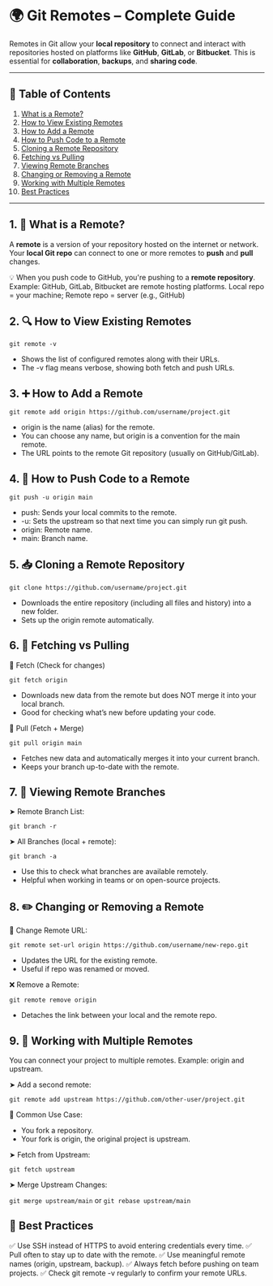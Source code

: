 # 🌍 Git Remotes – Complete Guide 

Remotes in Git allow your **local repository** to connect and interact with repositories hosted on platforms like **GitHub**, **GitLab**, or **Bitbucket**. This is essential for **collaboration**, **backups**, and **sharing code**.

---

## 📘 Table of Contents

1. [What is a Remote?](#1-what-is-a-remote)
2. [How to View Existing Remotes](#2-how-to-view-existing-remotes)
3. [How to Add a Remote](#3-how-to-add-a-remote)
4. [How to Push Code to a Remote](#4-how-to-push-code-to-a-remote)
5. [Cloning a Remote Repository](#5-cloning-a-remote-repository)
6. [Fetching vs Pulling](#6-fetching-vs-pulling)
7. [Viewing Remote Branches](#7-viewing-remote-branches)
8. [Changing or Removing a Remote](#8-changing-or-removing-a-remote)
9. [Working with Multiple Remotes](#9-working-with-multiple-remotes)
10. [Best Practices](#10-best-practices)

---

## 1. 🧠 What is a Remote?

A **remote** is a version of your repository hosted on the internet or network.  
Your **local Git repo** can connect to one or more remotes to **push** and **pull** changes.

💡 When you push code to GitHub, you're pushing to a **remote repository**.
    Example: GitHub, GitLab, Bitbucket are remote hosting platforms.
    Local repo = your machine; Remote repo = server (e.g., GitHub)

## 2. 🔍 How to View Existing Remotes

`git remote -v`  

- Shows the list of configured remotes along with their URLs.
- The -v flag means verbose, showing both fetch and push URLs.

## 3. ➕ How to Add a Remote

`git remote add origin https://github.com/username/project.git`  

- origin is the name (alias) for the remote.
- You can choose any name, but origin is a convention for the main remote.
- The URL points to the remote Git repository (usually on GitHub/GitLab).

## 4. 🚀 How to Push Code to a Remote

`git push -u origin main`  

- push: Sends your local commits to the remote.
- -u: Sets the upstream so that next time you can simply run git push.
- origin: Remote name.
- main: Branch name.

## 5. 📥 Cloning a Remote Repository

`git clone https://github.com/username/project.git`  

- Downloads the entire repository (including all files and history) into a new folder.
- Sets up the origin remote automatically.

## 6. 🔄 Fetching vs Pulling

📌 Fetch (Check for changes)

`git fetch origin`  

- Downloads new data from the remote but does NOT merge it into your local branch.
- Good for checking what’s new before updating your code.

📌 Pull (Fetch + Merge)

`git pull origin main`  

- Fetches new data and automatically merges it into your current branch.
- Keeps your branch up-to-date with the remote.

## 7. 🌿 Viewing Remote Branches

➤ Remote Branch List:

`git branch -r`  

➤ All Branches (local + remote):

`git branch -a`  

- Use this to check what branches are available remotely.
- Helpful when working in teams or on open-source projects.

## 8. ✏️ Changing or Removing a Remote

🔄 Change Remote URL:

`git remote set-url origin https://github.com/username/new-repo.git`  

- Updates the URL for the existing remote.
- Useful if repo was renamed or moved.

❌ Remove a Remote:

`git remote remove origin`  

- Detaches the link between your local and the remote repo.

## 9. 🔁 Working with Multiple Remotes

You can connect your project to multiple remotes. Example: origin and upstream.

➤ Add a second remote:

`git remote add upstream https://github.com/other-user/project.git`  

📘 Common Use Case:
- You fork a repository.
- Your fork is origin, the original project is upstream.

➤ Fetch from Upstream:

`git fetch upstream`  

➤ Merge Upstream Changes:

`git merge upstream/main`  or  `git rebase upstream/main`  

## 🧠 Best Practices

✅ Use SSH instead of HTTPS to avoid entering credentials every time.
✅ Pull often to stay up to date with the remote.
✅ Use meaningful remote names (origin, upstream, backup).
✅ Always fetch before pushing on team projects.
✅ Check git remote -v regularly to confirm your remote URLs.